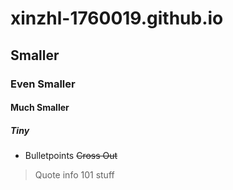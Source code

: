 # xinzhl-1760019.github.io
## Smaller
### Even Smaller
#### Much Smaller
##### Tiny
* Bulletpoints
~~Cross Out~~
> Quote
info 101 stuff

